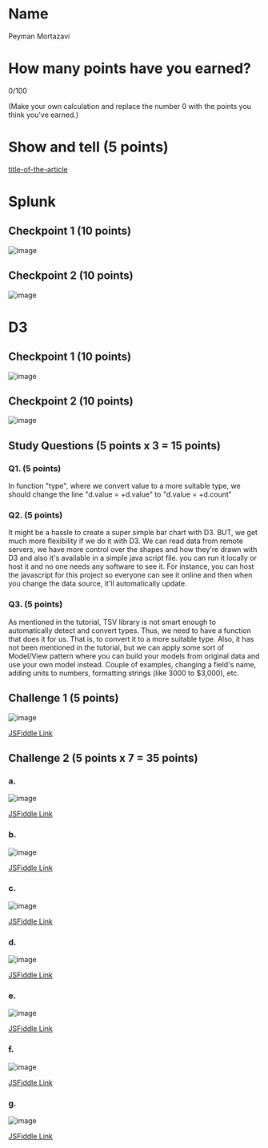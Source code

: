 # Name

Peyman Mortazavi

# How many points have you earned?

0/100

(Make your own calculation and replace the number 0 with the points you think you've earned.)

# Show and tell (5 points)

[title-of-the-article](http://link-to-an-interesting-news-article-about-big-data)

# Splunk

## Checkpoint 1 (10 points)

![Image](http://i.imgur.com/XgW9TDO.jpg)

## Checkpoint 2 (10 points)

![image](http://i.imgur.com/d8qSIMV.jpg)

# D3

## Checkpoint 1 (10 points)

![image](http://i.imgur.com/0hk3KNY.jpg)

## Checkpoint 2 (10 points)

![image](http://i.imgur.com/YIq56Xj.png)

## Study Questions (5 points x 3 = 15 points)

### Q1. (5 points)

In function "type", where we convert value to a more suitable type, we should change the line "d.value = +d.value" to "d.value = +d.count"

### Q2. (5 points)

It might be a hassle to create a super simple bar chart with D3. BUT, we get much more flexibility if we do it with D3. We can read data from remote servers, we have more control over the shapes and how they're drawn with D3 and also it's available in a simple java script file. you can run it locally or host it and no one needs any software to see it. For instance, you can host the javascript for this project so everyone can see it online and then when you change the data source, it'll automatically update.

### Q3. (5 points)

As mentioned in the tutorial, TSV library is not smart enough to automatically detect and convert types. Thus, we need to have a function that does it for us. That is, to convert it to a more suitable type. Also, it has not been mentioned in the tutorial, but we can apply some sort of Model/View pattern where you can build your models from original data and use your own model instead. Couple of examples, changing a field's name, adding units to numbers, formatting strings (like 3000 to $3,000), etc.


## Challenge 1 (5 points)

![image](http://i.imgur.com/ZZqEO9J.png)

[JSFiddle Link](http://jsfiddle.net/peymanmo/v6n7txsv/1)

## Challenge 2 (5 points x 7 = 35 points)

### a. 

![image](http://imgur.com/szIvPgW.png)

[JSFiddle Link](http://jsfiddle.net/peymanmo/v6n7txsv/2/)

### b.

![image](image.png?raw=true)

[JSFiddle Link](http://jsfiddle.net/replace-this-path)

### c.

![image](image.png?raw=true)

[JSFiddle Link](http://jsfiddle.net/replace-this-path)

### d.

![image](image.png?raw=true)

[JSFiddle Link](http://jsfiddle.net/replace-this-path)

### e.

![image](image.png?raw=true)

[JSFiddle Link](http://jsfiddle.net/replace-this-path)

### f.

![image](image.png?raw=true)

[JSFiddle Link](http://jsfiddle.net/replace-this-path)


### g.

![image](image.png?raw=true)

[JSFiddle Link](http://jsfiddle.net/replace-this-path)
